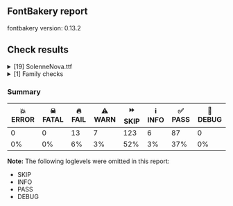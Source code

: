 ## FontBakery report

fontbakery version: 0.13.2







## Check results



<details><summary>[19] SolenneNova.ttf</summary>
<div>
<details>
    <summary>🔥 <b>FAIL</b> Checking OS/2 usWinAscent & usWinDescent. <a href="https://fontbakery.readthedocs.io/en/stable/fontbakery/checks/universal.html#family-win-ascent-and-descent">family/win_ascent_and_descent</a></summary>
    <div>







* 🔥 **FAIL** <p>OS/2.usWinDescent value should be equal or greater than 816, but got 811 instead</p>
 [code: descent]



</div>
</details>

<details>
    <summary>🔥 <b>FAIL</b> Checking Vertical Metric Linegaps. <a href="https://fontbakery.readthedocs.io/en/stable/fontbakery/checks/universal.html#linegaps">linegaps</a></summary>
    <div>







* 🔥 **FAIL** <p>hhea lineGap is not equal to 0.</p>
<p><em>Overridden</em>: This check was originally a WARN but was
overridden by the universal profile:
For Google Fonts, all messages from this check are considered FAILs.</p>
 [code: hhea]



</div>
</details>

<details>
    <summary>🔥 <b>FAIL</b> Checking OS/2 Metrics match hhea Metrics. <a href="https://fontbakery.readthedocs.io/en/stable/fontbakery/checks/universal.html#os2-metrics-match-hhea">os2_metrics_match_hhea</a></summary>
    <div>







* 🔥 **FAIL** <p>OS/2 sTypoAscender (1638) and hhea ascent (2097) must be equal.</p>
 [code: ascender]



</div>
</details>

<details>
    <summary>🔥 <b>FAIL</b> Font contains glyphs for whitespace characters? <a href="https://fontbakery.readthedocs.io/en/stable/fontbakery/checks/universal.html#whitespace-glyphs">whitespace_glyphs</a></summary>
    <div>







* 🔥 **FAIL** <p>Whitespace glyph missing for codepoint 0x00A0.</p>
 [code: missing-whitespace-glyph-0x00A0]



</div>
</details>

<details>
    <summary>🔥 <b>FAIL</b> Check family name for GF Guide compliance. <a href="https://fontbakery.readthedocs.io/en/stable/fontbakery/checks/googlefonts.html#googlefonts-family-name-compliance">googlefonts/family_name_compliance</a></summary>
    <div>







* 🔥 **FAIL** <p>&quot;SolenneNova&quot; is a CamelCased name. To solve this, simply use spaces instead in the font name.</p>
 [code: camelcase]



</div>
</details>

<details>
    <summary>🔥 <b>FAIL</b> Copyright notices match canonical pattern in fonts <a href="https://fontbakery.readthedocs.io/en/stable/fontbakery/checks/googlefonts.html#googlefonts-font-copyright">googlefonts/font_copyright</a></summary>
    <div>







* 🔥 **FAIL** <p>Name Table entry: Copyright notices should match a pattern similar to:</p>
<p>&quot;Copyright 2020 The Familyname Project Authors (git url)&quot;</p>
<p>But instead we have got:</p>
<p>&quot;Web Designer (c) 2025, All rights reserved&quot;</p>
 [code: bad-notice-format]



</div>
</details>

<details>
    <summary>🔥 <b>FAIL</b> Check license file has good copyright string. <a href="https://fontbakery.readthedocs.io/en/stable/fontbakery/checks/googlefonts.html#googlefonts-license-OFL-copyright">googlefonts/license/OFL_copyright</a></summary>
    <div>







* 🔥 **FAIL** <p>First line in license file is:</p>
<p>&quot;copyright 20** the my font project authors (<a href="https://github.com/googlefonts/googlefonts-project-template">https://github.com/googlefonts/googlefonts-project-template</a>)&quot;</p>
<p>which does not match the expected format, similar to:</p>
<p>&quot;Copyright 2022 The Familyname Project Authors (git url)&quot;</p>
 [code: bad-format]



</div>
</details>

<details>
    <summary>🔥 <b>FAIL</b> Check copyright namerecords match license file. <a href="https://fontbakery.readthedocs.io/en/stable/fontbakery/checks/googlefonts.html#googlefonts-name-license">googlefonts/name/license</a></summary>
    <div>







* 🔥 **FAIL** <p>Font lacks NameID 13 (LICENSE DESCRIPTION). A proper licensing entry must be set.</p>
 [code: missing]



</div>
</details>

<details>
    <summary>🔥 <b>FAIL</b> Checking file is named canonically. <a href="https://fontbakery.readthedocs.io/en/stable/fontbakery/checks/googlefonts.html#googlefonts-canonical-filename">googlefonts/canonical_filename</a></summary>
    <div>







* 🔥 **FAIL** <p>Expected &quot;SolenneNova-Book.ttf. Got SolenneNova.ttf.</p>
 [code: bad-filename]



</div>
</details>

<details>
    <summary>🔥 <b>FAIL</b> Check font names are correct <a href="https://fontbakery.readthedocs.io/en/stable/fontbakery/checks/googlefonts.html#googlefonts-font-names">googlefonts/font_names</a></summary>
    <div>







* 🔥 **FAIL** <p>Font names are incorrect:</p>
<table>
<thead>
<tr>
<th align="left">nameID</th>
<th align="left">current</th>
<th align="left">expected</th>
</tr>
</thead>
<tbody>
<tr>
<td align="left">Family Name</td>
<td align="left"><strong>SolenneNova</strong></td>
<td align="left"><strong>SolenneNova Book</strong></td>
</tr>
<tr>
<td align="left">Subfamily Name</td>
<td align="left">Regular</td>
<td align="left">Regular</td>
</tr>
<tr>
<td align="left">Full Name</td>
<td align="left"><strong>SolenneNova Book</strong></td>
<td align="left"><strong>SolenneNova Book Regular</strong></td>
</tr>
<tr>
<td align="left">Postscript Name</td>
<td align="left"><strong>SolenneNova</strong></td>
<td align="left"><strong>SolenneNovaBook-Regular</strong></td>
</tr>
<tr>
<td align="left">Typographic Family Name</td>
<td align="left"><strong>SolenneNova</strong></td>
<td align="left"><strong>N/A</strong></td>
</tr>
<tr>
<td align="left">Typographic Subfamily Name</td>
<td align="left"><strong>Book</strong></td>
<td align="left"><strong>N/A</strong></td>
</tr>
</tbody>
</table>
 [code: bad-names]



* ⚠️ **WARN** <p>Regular missing from full name</p>
 [code: lacks-regular]



</div>
</details>

<details>
    <summary>🔥 <b>FAIL</b> Check Google Fonts glyph coverage. <a href="https://fontbakery.readthedocs.io/en/stable/fontbakery/checks/googlefonts.html#googlefonts-glyph-coverage">googlefonts/glyph_coverage</a></summary>
    <div>







* 🔥 **FAIL** <p>Missing required codepoints:</p>
<pre><code>- 0x00A0 (NO-BREAK SPACE)


- 0x00A1 (INVERTED EXCLAMATION MARK)


- 0x00A2 (CENT SIGN)


- 0x00A5 (YEN SIGN)


- 0x00A7 (SECTION SIGN)


- 0x00A8 (DIAERESIS)


- 0x00A9 (COPYRIGHT SIGN)


- 0x00AA (FEMININE ORDINAL INDICATOR)


- 0x00AB (LEFT-POINTING DOUBLE ANGLE QUOTATION MARK)


- 0x00AE (REGISTERED SIGN)


- 0x00AF (MACRON)


- 0x00B0 (DEGREE SIGN)


- 0x00B4 (ACUTE ACCENT)


- 0x00B6 (PILCROW SIGN)


- 0x00B7 (MIDDLE DOT)


- 0x00B8 (CEDILLA)


- 0x00BA (MASCULINE ORDINAL INDICATOR)


- 0x00BB (RIGHT-POINTING DOUBLE ANGLE QUOTATION MARK)


- 0x00BF (INVERTED QUESTION MARK)


- 0x00C0 (LATIN CAPITAL LETTER A WITH GRAVE)


- 0x00C1 (LATIN CAPITAL LETTER A WITH ACUTE)


- 0x00C2 (LATIN CAPITAL LETTER A WITH CIRCUMFLEX)


- 0x00C3 (LATIN CAPITAL LETTER A WITH TILDE)


- 0x00C4 (LATIN CAPITAL LETTER A WITH DIAERESIS)


- 0x00C5 (LATIN CAPITAL LETTER A WITH RING ABOVE)


- 0x00C6 (LATIN CAPITAL LETTER AE)


- 0x00C7 (LATIN CAPITAL LETTER C WITH CEDILLA)


- 0x00C8 (LATIN CAPITAL LETTER E WITH GRAVE)


- 0x00C9 (LATIN CAPITAL LETTER E WITH ACUTE)


- 0x00CA (LATIN CAPITAL LETTER E WITH CIRCUMFLEX)


- 0x00CB (LATIN CAPITAL LETTER E WITH DIAERESIS)


- 0x00CC (LATIN CAPITAL LETTER I WITH GRAVE)


- 0x00CD (LATIN CAPITAL LETTER I WITH ACUTE)


- 0x00CE (LATIN CAPITAL LETTER I WITH CIRCUMFLEX)


- 0x00CF (LATIN CAPITAL LETTER I WITH DIAERESIS)


- 0x00D0 (LATIN CAPITAL LETTER ETH)


- 0x00D1 (LATIN CAPITAL LETTER N WITH TILDE)


- 0x00D2 (LATIN CAPITAL LETTER O WITH GRAVE)


- 0x00D3 (LATIN CAPITAL LETTER O WITH ACUTE)


- 0x00D4 (LATIN CAPITAL LETTER O WITH CIRCUMFLEX)


- 0x00D5 (LATIN CAPITAL LETTER O WITH TILDE)


- 0x00D6 (LATIN CAPITAL LETTER O WITH DIAERESIS)


- 0x00D7 (MULTIPLICATION SIGN)


- 0x00D8 (LATIN CAPITAL LETTER O WITH STROKE)


- 0x00D9 (LATIN CAPITAL LETTER U WITH GRAVE)


- 0x00DA (LATIN CAPITAL LETTER U WITH ACUTE)


- 0x00DB (LATIN CAPITAL LETTER U WITH CIRCUMFLEX)


- 0x00DC (LATIN CAPITAL LETTER U WITH DIAERESIS)


- 0x00DD (LATIN CAPITAL LETTER Y WITH ACUTE)


- 0x00DE (LATIN CAPITAL LETTER THORN)


- 0x00DF (LATIN SMALL LETTER SHARP S)


- 0x00E0 (LATIN SMALL LETTER A WITH GRAVE)


- 0x00E1 (LATIN SMALL LETTER A WITH ACUTE)


- 0x00E2 (LATIN SMALL LETTER A WITH CIRCUMFLEX)


- 0x00E3 (LATIN SMALL LETTER A WITH TILDE)


- 0x00E4 (LATIN SMALL LETTER A WITH DIAERESIS)


- 0x00E5 (LATIN SMALL LETTER A WITH RING ABOVE)


- 0x00E6 (LATIN SMALL LETTER AE)


- 0x00E7 (LATIN SMALL LETTER C WITH CEDILLA)


- 0x00E8 (LATIN SMALL LETTER E WITH GRAVE)


- 0x00E9 (LATIN SMALL LETTER E WITH ACUTE)


- 0x00EA (LATIN SMALL LETTER E WITH CIRCUMFLEX)


- 0x00EB (LATIN SMALL LETTER E WITH DIAERESIS)


- 0x00EC (LATIN SMALL LETTER I WITH GRAVE)


- 0x00ED (LATIN SMALL LETTER I WITH ACUTE)


- 0x00EE (LATIN SMALL LETTER I WITH CIRCUMFLEX)


- 0x00EF (LATIN SMALL LETTER I WITH DIAERESIS)


- 0x00F0 (LATIN SMALL LETTER ETH)


- 0x00F1 (LATIN SMALL LETTER N WITH TILDE)


- 0x00F2 (LATIN SMALL LETTER O WITH GRAVE)


- 0x00F3 (LATIN SMALL LETTER O WITH ACUTE)


- 0x00F4 (LATIN SMALL LETTER O WITH CIRCUMFLEX)


- 0x00F5 (LATIN SMALL LETTER O WITH TILDE)


- 0x00F6 (LATIN SMALL LETTER O WITH DIAERESIS)


- 0x00F7 (DIVISION SIGN)


- 0x00F8 (LATIN SMALL LETTER O WITH STROKE)


- 0x00F9 (LATIN SMALL LETTER U WITH GRAVE)


- 0x00FA (LATIN SMALL LETTER U WITH ACUTE)


- 0x00FB (LATIN SMALL LETTER U WITH CIRCUMFLEX)


- 0x00FC (LATIN SMALL LETTER U WITH DIAERESIS)


- 0x00FD (LATIN SMALL LETTER Y WITH ACUTE)


- 0x00FE (LATIN SMALL LETTER THORN)


- 0x00FF (LATIN SMALL LETTER Y WITH DIAERESIS)


- 0x0100 (LATIN CAPITAL LETTER A WITH MACRON)


- 0x0101 (LATIN SMALL LETTER A WITH MACRON)


- 0x0102 (LATIN CAPITAL LETTER A WITH BREVE)


- 0x0103 (LATIN SMALL LETTER A WITH BREVE)


- 0x0104 (LATIN CAPITAL LETTER A WITH OGONEK)


- 0x0105 (LATIN SMALL LETTER A WITH OGONEK)


- 0x0106 (LATIN CAPITAL LETTER C WITH ACUTE)


- 0x0107 (LATIN SMALL LETTER C WITH ACUTE)


- 0x010A (LATIN CAPITAL LETTER C WITH DOT ABOVE)


- 0x010B (LATIN SMALL LETTER C WITH DOT ABOVE)


- 0x010C (LATIN CAPITAL LETTER C WITH CARON)


- 0x010D (LATIN SMALL LETTER C WITH CARON)


- 0x010E (LATIN CAPITAL LETTER D WITH CARON)


- 0x010F (LATIN SMALL LETTER D WITH CARON)


- 0x0110 (LATIN CAPITAL LETTER D WITH STROKE)


- 0x0111 (LATIN SMALL LETTER D WITH STROKE)


- 0x0112 (LATIN CAPITAL LETTER E WITH MACRON)


- 0x0113 (LATIN SMALL LETTER E WITH MACRON)


- 0x0116 (LATIN CAPITAL LETTER E WITH DOT ABOVE)


- 0x0117 (LATIN SMALL LETTER E WITH DOT ABOVE)


- 0x0118 (LATIN CAPITAL LETTER E WITH OGONEK)


- 0x0119 (LATIN SMALL LETTER E WITH OGONEK)


- 0x011A (LATIN CAPITAL LETTER E WITH CARON)


- 0x011B (LATIN SMALL LETTER E WITH CARON)


- 0x011E (LATIN CAPITAL LETTER G WITH BREVE)


- 0x011F (LATIN SMALL LETTER G WITH BREVE)


- 0x0120 (LATIN CAPITAL LETTER G WITH DOT ABOVE)


- 0x0121 (LATIN SMALL LETTER G WITH DOT ABOVE)


- 0x0122 (LATIN CAPITAL LETTER G WITH CEDILLA)


- 0x0123 (LATIN SMALL LETTER G WITH CEDILLA)


- 0x0126 (LATIN CAPITAL LETTER H WITH STROKE)


- 0x0127 (LATIN SMALL LETTER H WITH STROKE)


- 0x012A (LATIN CAPITAL LETTER I WITH MACRON)


- 0x012B (LATIN SMALL LETTER I WITH MACRON)


- 0x012E (LATIN CAPITAL LETTER I WITH OGONEK)


- 0x012F (LATIN SMALL LETTER I WITH OGONEK)


- 0x0130 (LATIN CAPITAL LETTER I WITH DOT ABOVE)


- 0x0131 (LATIN SMALL LETTER DOTLESS I)


- 0x0136 (LATIN CAPITAL LETTER K WITH CEDILLA)


- 0x0137 (LATIN SMALL LETTER K WITH CEDILLA)


- 0x0139 (LATIN CAPITAL LETTER L WITH ACUTE)


- 0x013A (LATIN SMALL LETTER L WITH ACUTE)


- 0x013B (LATIN CAPITAL LETTER L WITH CEDILLA)


- 0x013C (LATIN SMALL LETTER L WITH CEDILLA)


- 0x013D (LATIN CAPITAL LETTER L WITH CARON)


- 0x013E (LATIN SMALL LETTER L WITH CARON)


- 0x0141 (LATIN CAPITAL LETTER L WITH STROKE)


- 0x0142 (LATIN SMALL LETTER L WITH STROKE)


- 0x0143 (LATIN CAPITAL LETTER N WITH ACUTE)


- 0x0144 (LATIN SMALL LETTER N WITH ACUTE)


- 0x0145 (LATIN CAPITAL LETTER N WITH CEDILLA)


- 0x0146 (LATIN SMALL LETTER N WITH CEDILLA)


- 0x0147 (LATIN CAPITAL LETTER N WITH CARON)


- 0x0148 (LATIN SMALL LETTER N WITH CARON)


- 0x0150 (LATIN CAPITAL LETTER O WITH DOUBLE ACUTE)


- 0x0151 (LATIN SMALL LETTER O WITH DOUBLE ACUTE)


- 0x0152 (LATIN CAPITAL LIGATURE OE)


- 0x0153 (LATIN SMALL LIGATURE OE)


- 0x0154 (LATIN CAPITAL LETTER R WITH ACUTE)


- 0x0155 (LATIN SMALL LETTER R WITH ACUTE)


- 0x0158 (LATIN CAPITAL LETTER R WITH CARON)


- 0x0159 (LATIN SMALL LETTER R WITH CARON)


- 0x015A (LATIN CAPITAL LETTER S WITH ACUTE)


- 0x015B (LATIN SMALL LETTER S WITH ACUTE)


- 0x015E (LATIN CAPITAL LETTER S WITH CEDILLA)


- 0x015F (LATIN SMALL LETTER S WITH CEDILLA)


- 0x0160 (LATIN CAPITAL LETTER S WITH CARON)


- 0x0161 (LATIN SMALL LETTER S WITH CARON)


- 0x0164 (LATIN CAPITAL LETTER T WITH CARON)


- 0x0165 (LATIN SMALL LETTER T WITH CARON)


- 0x016A (LATIN CAPITAL LETTER U WITH MACRON)


- 0x016B (LATIN SMALL LETTER U WITH MACRON)


- 0x016E (LATIN CAPITAL LETTER U WITH RING ABOVE)


- 0x016F (LATIN SMALL LETTER U WITH RING ABOVE)


- 0x0170 (LATIN CAPITAL LETTER U WITH DOUBLE ACUTE)


- 0x0171 (LATIN SMALL LETTER U WITH DOUBLE ACUTE)


- 0x0172 (LATIN CAPITAL LETTER U WITH OGONEK)


- 0x0173 (LATIN SMALL LETTER U WITH OGONEK)


- 0x0174 (LATIN CAPITAL LETTER W WITH CIRCUMFLEX)


- 0x0175 (LATIN SMALL LETTER W WITH CIRCUMFLEX)


- 0x0176 (LATIN CAPITAL LETTER Y WITH CIRCUMFLEX)


- 0x0177 (LATIN SMALL LETTER Y WITH CIRCUMFLEX)


- 0x0178 (LATIN CAPITAL LETTER Y WITH DIAERESIS)


- 0x0179 (LATIN CAPITAL LETTER Z WITH ACUTE)


- 0x017A (LATIN SMALL LETTER Z WITH ACUTE)


- 0x017B (LATIN CAPITAL LETTER Z WITH DOT ABOVE)


- 0x017C (LATIN SMALL LETTER Z WITH DOT ABOVE)


- 0x017D (LATIN CAPITAL LETTER Z WITH CARON)


- 0x017E (LATIN SMALL LETTER Z WITH CARON)


- 0x0218 (LATIN CAPITAL LETTER S WITH COMMA BELOW)


- 0x0219 (LATIN SMALL LETTER S WITH COMMA BELOW)


- 0x021A (LATIN CAPITAL LETTER T WITH COMMA BELOW)


- 0x021B (LATIN SMALL LETTER T WITH COMMA BELOW)


- 0x0237 (LATIN SMALL LETTER DOTLESS J)


- 0x02C6 (MODIFIER LETTER CIRCUMFLEX ACCENT)


- 0x02C7 (CARON)


- 0x02D8 (BREVE)


- 0x02D9 (DOT ABOVE)


- 0x02DA (RING ABOVE)


- 0x02DB (OGONEK)


- 0x02DC (SMALL TILDE)


- 0x02DD (DOUBLE ACUTE ACCENT)


- 0x0300 (COMBINING GRAVE ACCENT)


- 0x0301 (COMBINING ACUTE ACCENT)


- 0x0302 (COMBINING CIRCUMFLEX ACCENT)


- 0x0303 (COMBINING TILDE)


- 0x0304 (COMBINING MACRON)


- 0x0306 (COMBINING BREVE)


- 0x0307 (COMBINING DOT ABOVE)


- 0x0308 (COMBINING DIAERESIS)


- 0x030A (COMBINING RING ABOVE)


- 0x030B (COMBINING DOUBLE ACUTE ACCENT)


- 0x030C (COMBINING CARON)


- 0x0326 (COMBINING COMMA BELOW)


- 0x0327 (COMBINING CEDILLA)


- 0x0328 (COMBINING OGONEK)


- 0x1E80 (LATIN CAPITAL LETTER W WITH GRAVE)


- 0x1E81 (LATIN SMALL LETTER W WITH GRAVE)


- 0x1E82 (LATIN CAPITAL LETTER W WITH ACUTE)


- 0x1E83 (LATIN SMALL LETTER W WITH ACUTE)


- 0x1E84 (LATIN CAPITAL LETTER W WITH DIAERESIS)


- 0x1E85 (LATIN SMALL LETTER W WITH DIAERESIS)


- 0x1E9E (LATIN CAPITAL LETTER SHARP S)


- 0x1EF2 (LATIN CAPITAL LETTER Y WITH GRAVE)


- 0x1EF3 (LATIN SMALL LETTER Y WITH GRAVE)


- 0x2013 (EN DASH)


- 0x2014 (EM DASH)


- 0x2018 (LEFT SINGLE QUOTATION MARK)


- 0x2019 (RIGHT SINGLE QUOTATION MARK)


- 0x201A (SINGLE LOW-9 QUOTATION MARK)


- 0x201C (LEFT DOUBLE QUOTATION MARK)


- 0x201D (RIGHT DOUBLE QUOTATION MARK)


- 0x201E (DOUBLE LOW-9 QUOTATION MARK)


- 0x2022 (BULLET)


- 0x2026 (HORIZONTAL ELLIPSIS)


- 0x2039 (SINGLE LEFT-POINTING ANGLE QUOTATION MARK)


- 0x203A (SINGLE RIGHT-POINTING ANGLE QUOTATION MARK)


- 0x2122 (TRADE MARK SIGN)


- 0x2212 (MINUS SIGN)
</code></pre>
 [code: missing-codepoints]



</div>
</details>

<details>
    <summary>🔥 <b>FAIL</b> Check font follows the Google Fonts vertical metric schema <a href="https://fontbakery.readthedocs.io/en/stable/fontbakery/checks/googlefonts.html#googlefonts-vertical-metrics">googlefonts/vertical_metrics</a></summary>
    <div>







* 🔥 **FAIL** <p>OS/2.sTypoLineGap is &quot;184&quot; it should be 0</p>
 [code: bad-OS/2.sTypoLineGap]



* 🔥 **FAIL** <p>hhea.lineGap is &quot;184&quot; it should be 0</p>
 [code: bad-hhea.lineGap]



* ⚠️ **WARN** <p>We recommend the absolute sum of the hhea metrics should be between 1.2-1.5x of the font's upm. This font has 1.509765625x (3092)</p>
 [code: bad-hhea-range]



</div>
</details>

<details>
    <summary>⚠️ <b>WARN</b> Check if each glyph has the recommended amount of contours. <a href="https://fontbakery.readthedocs.io/en/stable/fontbakery/checks/universal.html#contour-count">contour_count</a></summary>
    <div>







* ⚠️ **WARN** <p>This check inspects the glyph outlines and detects the total number of contours in each of them. The expected values are infered from the typical ammounts of contours observed in a large collection of reference font families. The divergences listed below may simply indicate a significantly different design on some of your glyphs. On the other hand, some of these may flag actual bugs in the font such as glyphs mapped to an incorrect codepoint. Please consider reviewing the design and codepoint assignment of these to make sure they are correct.</p>
<p>The following glyphs do not have the recommended number of contours:</p>
<pre><code>- Glyph name: A	Contours detected: 3	Expected: 2

- Glyph name: G	Contours detected: 2	Expected: 1

- Glyph name: H	Contours detected: 3	Expected: 1

- Glyph name: L	Contours detected: 3	Expected: 1

- Glyph name: N	Contours detected: 2	Expected: 1

- Glyph name: Q	Contours detected: 1	Expected: 2

- Glyph name: R	Contours detected: 3	Expected: 1 or 2

- Glyph name: S	Contours detected: 2	Expected: 1

- Glyph name: Z	Contours detected: 3	Expected: 1

- Glyph name: d	Contours detected: 3	Expected: 2

- Glyph name: f	Contours detected: 3	Expected: 1

- Glyph name: h	Contours detected: 2	Expected: 1

- Glyph name: j	Contours detected: 3	Expected: 2

- Glyph name: k	Contours detected: 3	Expected: 1 or 2

- Glyph name: l	Contours detected: 2	Expected: 1

- Glyph name: q	Contours detected: 3	Expected: 2

- Glyph name: v	Contours detected: 2	Expected: 1

- Glyph name: w	Contours detected: 2	Expected: 1

- Glyph name: y	Contours detected: 2	Expected: 1

- Glyph name: z	Contours detected: 2	Expected: 1

- Glyph name: A	Contours detected: 3	Expected: 2

- Glyph name: G	Contours detected: 2	Expected: 1

- Glyph name: H	Contours detected: 3	Expected: 1

- Glyph name: L	Contours detected: 3	Expected: 1

- Glyph name: N	Contours detected: 2	Expected: 1

- Glyph name: Q	Contours detected: 1	Expected: 2

- Glyph name: R	Contours detected: 3	Expected: 1 or 2

- Glyph name: S	Contours detected: 2	Expected: 1

- Glyph name: Z	Contours detected: 3	Expected: 1

- Glyph name: d	Contours detected: 3	Expected: 2

- Glyph name: f	Contours detected: 3	Expected: 1

- Glyph name: h	Contours detected: 2	Expected: 1

- Glyph name: j	Contours detected: 3	Expected: 2

- Glyph name: k	Contours detected: 3	Expected: 1 or 2

- Glyph name: l	Contours detected: 2	Expected: 1

- Glyph name: q	Contours detected: 3	Expected: 2

- Glyph name: v	Contours detected: 2	Expected: 1

- Glyph name: w	Contours detected: 2	Expected: 1

- Glyph name: y	Contours detected: 2	Expected: 1

- Glyph name: z	Contours detected: 2	Expected: 1
</code></pre>
 [code: contour-count]



</div>
</details>

<details>
    <summary>⚠️ <b>WARN</b> Check math signs have the same width. <a href="https://fontbakery.readthedocs.io/en/stable/fontbakery/checks/universal.html#math-signs-width">math_signs_width</a></summary>
    <div>







* ⚠️ **WARN** <p>The most common width is 767 among a set of 1 math glyphs.
The following math glyphs have a different width, though:</p>
<p>Width = 619:
less</p>
<p>Width = 828:
equal</p>
<p>Width = 697:
greater</p>
 [code: width-outliers]



</div>
</details>

<details>
    <summary>⚠️ <b>WARN</b> Validate size, and resolution of article images, and ensure article page has minimum length and includes visual assets. <a href="https://fontbakery.readthedocs.io/en/stable/fontbakery/checks/googlefonts.html#googlefonts-article-images">googlefonts/article/images</a></summary>
    <div>







* ⚠️ **WARN** <p>Family metadata at fonts/ttf does not have an article.</p>
 [code: lacks-article]



</div>
</details>

<details>
    <summary>⚠️ <b>WARN</b> Check for codepoints not covered by METADATA subsets. <a href="https://fontbakery.readthedocs.io/en/stable/fontbakery/checks/googlefonts.html#googlefonts-metadata-unreachable-subsetting">googlefonts/metadata/unreachable_subsetting</a></summary>
    <div>







* ⚠️ **WARN** <p>The following codepoints supported by the font are not covered by
any subsets defined in the font's metadata file, and will never
be served. You can solve this by either manually adding additional
subset declarations to METADATA.pb, or by editing the glyphset
definitions.</p>
<ul>
<li>U+0000 : try adding one of: myanmar, tifinagh, palmyrene, old-uyghur, signwriting, tamil-supplement, sundanese, meroitic-cursive, ogham, hanifi-rohingya, cypriot, psalter-pahlavi, telugu, brahmi, canadian-aboriginal, gujarati, nandinagari, tibetan, sharada, georgian, linear-b, tulu-tigalari, music, soyombo, buhid, tangut, sinhala, tai-tham, tai-viet, dogra, saurashtra, meetei-mayek, shavian, ol-onal, masaram-gondi, coptic, chinese-hongkong, ahom, mandaic, cyrillic-ext, vietnamese, medefaidrin, bhaiksuki, symbols2, makasar, chinese-simplified, lao, multani, old-south-arabian, bassa-vah, phags-pa, latin, imperial-aramaic, math, nko, lisu, cham, syriac, meroitic, javanese, yezidi, symbols, hatran, kharoshthi, mro, khudawadi, braille, tagalog, ol-chiki, elymaic, tangsa, tirhuta, wancho, caucasian-albanian, balinese, grantha, nyiakeng-puachue-hmong, old-hungarian, gurung-khema, old-italic, cyrillic, hanunoo, zanabazar-square, ugaritic, greek, sora-sompeng, ethiopic, old-permic, avestan, mayan-numerals, newa, mongolian, devanagari, sunuwar, hebrew, garay, tai-le, cherokee, syloti-nagri, znamenny, marchen, phoenician, armenian, todhri, bamum, oriya, osage, dives-akuru, pahawh-hmong, nabataean, kana-extended, kawi, meroitic-hieroglyphs, toto, miao, anatolian-hieroglyphs, tagbanwa, ottoman-siyaq-numbers, thai, osmanya, old-persian, cypro-minoan, buginese, arabic, adlam, glagolitic, kannada, indic-siyaq-numbers, old-sogdian, japanese, runic, nag-mundari, samaritan, lydian, sogdian, bengali, chakma, duployan, gunjala-gondi, vithkuqi, lycian, egyptian-hieroglyphs, takri, khojki, khitan-small-script, deseret, rejang, limbu, pau-cin-hau, kaithi, carian, cuneiform, greek-ext, inscriptional-parthian, nushu, siddham, linear-a, kayah-li, lepcha, modi, inscriptional-pahlavi, kirat-rai, old-turkic, chinese-traditional, gothic, malayalam, korean, warang-citi, gurmukhi, mende-kikakui, thaana, vai, batak, tamil, yi, manichaean, chorasmian, new-tai-lue, mahajani, old-north-arabian, elbasan, latin-ext</li>
<li>U+000D : try adding one of: myanmar, tifinagh, palmyrene, old-uyghur, signwriting, tamil-supplement, sundanese, meroitic-cursive, ogham, hanifi-rohingya, cypriot, psalter-pahlavi, telugu, brahmi, canadian-aboriginal, gujarati, nandinagari, tibetan, sharada, georgian, linear-b, tulu-tigalari, music, soyombo, buhid, tangut, sinhala, tai-tham, tai-viet, dogra, saurashtra, meetei-mayek, shavian, ol-onal, masaram-gondi, coptic, chinese-hongkong, ahom, mandaic, cyrillic-ext, vietnamese, medefaidrin, bhaiksuki, symbols2, makasar, chinese-simplified, lao, multani, old-south-arabian, bassa-vah, phags-pa, latin, imperial-aramaic, math, nko, lisu, cham, syriac, meroitic, javanese, yezidi, symbols, hatran, kharoshthi, mro, khudawadi, braille, tagalog, ol-chiki, elymaic, tangsa, tirhuta, wancho, caucasian-albanian, balinese, grantha, nyiakeng-puachue-hmong, old-hungarian, gurung-khema, old-italic, cyrillic, hanunoo, zanabazar-square, ugaritic, greek, sora-sompeng, ethiopic, old-permic, avestan, mayan-numerals, newa, mongolian, devanagari, sunuwar, hebrew, garay, tai-le, cherokee, syloti-nagri, znamenny, marchen, phoenician, armenian, todhri, bamum, oriya, osage, dives-akuru, pahawh-hmong, nabataean, kana-extended, kawi, meroitic-hieroglyphs, toto, miao, anatolian-hieroglyphs, tagbanwa, ottoman-siyaq-numbers, thai, osmanya, old-persian, cypro-minoan, buginese, arabic, adlam, glagolitic, kannada, indic-siyaq-numbers, old-sogdian, japanese, runic, nag-mundari, samaritan, lydian, sogdian, bengali, chakma, duployan, gunjala-gondi, vithkuqi, lycian, egyptian-hieroglyphs, takri, khojki, khitan-small-script, deseret, rejang, limbu, pau-cin-hau, kaithi, carian, cuneiform, greek-ext, inscriptional-parthian, nushu, siddham, linear-a, kayah-li, lepcha, modi, inscriptional-pahlavi, kirat-rai, old-turkic, chinese-traditional, gothic, malayalam, korean, warang-citi, gurmukhi, mende-kikakui, thaana, vai, batak, tamil, yi, manichaean, chorasmian, new-tai-lue, mahajani, old-north-arabian, elbasan, latin-ext</li>
<li>U+0020 SPACE: try adding one of: myanmar, tifinagh, palmyrene, old-uyghur, signwriting, tamil-supplement, sundanese, meroitic-cursive, ogham, hanifi-rohingya, cypriot, psalter-pahlavi, telugu, brahmi, canadian-aboriginal, gujarati, nandinagari, tibetan, sharada, georgian, linear-b, tulu-tigalari, music, soyombo, buhid, tangut, sinhala, tai-tham, tai-viet, dogra, saurashtra, meetei-mayek, shavian, ol-onal, masaram-gondi, coptic, chinese-hongkong, ahom, mandaic, cyrillic-ext, vietnamese, medefaidrin, bhaiksuki, symbols2, makasar, chinese-simplified, lao, multani, old-south-arabian, bassa-vah, phags-pa, latin, imperial-aramaic, math, nko, lisu, cham, syriac, meroitic, javanese, yezidi, symbols, hatran, kharoshthi, mro, khudawadi, braille, tagalog, ol-chiki, elymaic, tangsa, tirhuta, wancho, caucasian-albanian, balinese, grantha, nyiakeng-puachue-hmong, old-hungarian, gurung-khema, old-italic, cyrillic, hanunoo, zanabazar-square, ugaritic, greek, sora-sompeng, ethiopic, old-permic, avestan, mayan-numerals, newa, mongolian, devanagari, sunuwar, hebrew, garay, tai-le, cherokee, syloti-nagri, znamenny, marchen, phoenician, armenian, todhri, bamum, oriya, osage, dives-akuru, pahawh-hmong, nabataean, kana-extended, kawi, meroitic-hieroglyphs, toto, miao, anatolian-hieroglyphs, tagbanwa, ottoman-siyaq-numbers, thai, osmanya, old-persian, cypro-minoan, buginese, arabic, adlam, glagolitic, kannada, indic-siyaq-numbers, old-sogdian, japanese, runic, nag-mundari, samaritan, lydian, sogdian, bengali, chakma, duployan, gunjala-gondi, vithkuqi, lycian, egyptian-hieroglyphs, takri, khojki, khitan-small-script, deseret, rejang, limbu, pau-cin-hau, kaithi, carian, cuneiform, greek-ext, inscriptional-parthian, nushu, siddham, linear-a, kayah-li, lepcha, modi, inscriptional-pahlavi, kirat-rai, old-turkic, chinese-traditional, gothic, malayalam, korean, warang-citi, gurmukhi, mende-kikakui, thaana, vai, batak, tamil, yi, manichaean, chorasmian, new-tai-lue, mahajani, old-north-arabian, elbasan, latin-ext</li>
<li>U+0021 EXCLAMATION MARK: try adding one of: thaana, cham, syriac, latin, math, adlam, mongolian, gunjala-gondi, masaram-gondi</li>
<li>U+0022 QUOTATION MARK: try adding one of: cham, wancho, latin, math, adlam, mongolian, masaram-gondi</li>
<li>U+0023 NUMBER SIGN: try adding one of: latin, math, adlam, symbols</li>
<li>U+0024 DOLLAR SIGN: try adding one of: latin, math, adlam</li>
<li>U+0025 PERCENT SIGN: try adding one of: latin, math, adlam, gunjala-gondi, masaram-gondi</li>
<li>U+0026 AMPERSAND: try adding one of: latin, math, adlam</li>
<li>U+0027 APOSTROPHE: try adding one of: cham, wancho, latin, math, adlam, gunjala-gondi, masaram-gondi, warang-citi</li>
<li>U+0028 LEFT PARENTHESIS: try adding one of: thaana, cham, syriac, wancho, latin, math, adlam, mongolian, gunjala-gondi, masaram-gondi</li>
<li>U+0029 RIGHT PARENTHESIS: try adding one of: thaana, cham, syriac, wancho, latin, math, adlam, mongolian, gunjala-gondi, masaram-gondi</li>
<li>U+002A ASTERISK: try adding one of: syriac, latin, math, adlam, gunjala-gondi, symbols, masaram-gondi</li>
<li>U+002B PLUS SIGN: try adding one of: syriac, latin, math, adlam, gunjala-gondi, masaram-gondi</li>
<li>U+002C COMMA: try adding one of: nushu, thaana, cham, wancho, latin, math, adlam, gunjala-gondi, masaram-gondi, coptic</li>
<li>U+002D HYPHEN-MINUS: try adding one of: sora-sompeng, sundanese, latin, math, mongolian, gunjala-gondi, lisu, hebrew, cham, syriac, kaithi, armenian, kharoshthi, nushu, kayah-li, wancho, masaram-gondi, coptic, adlam</li>
<li>U+002E FULL STOP: try adding one of: nushu, thaana, cham, syriac, wancho, avestan, latin, math, adlam, gunjala-gondi, masaram-gondi, coptic</li>
<li>U+002F SOLIDUS: try adding one of: cham, syriac, wancho, latin, math, adlam, gunjala-gondi, masaram-gondi</li>
<li>U+0030 DIGIT ZERO: try adding one of: nushu, latin, math, symbols</li>
<li>U+0031 DIGIT ONE: try adding one of: nushu, latin, math, symbols</li>
<li>U+0032 DIGIT TWO: try adding one of: nushu, latin, math, symbols</li>
<li>U+0033 DIGIT THREE: try adding one of: nushu, latin, math, symbols</li>
<li>U+0034 DIGIT FOUR: try adding one of: nushu, latin, math, symbols</li>
<li>U+0035 DIGIT FIVE: try adding one of: nushu, latin, math, symbols</li>
<li>U+0036 DIGIT SIX: try adding one of: nushu, latin, math, symbols</li>
<li>U+0037 DIGIT SEVEN: try adding one of: nushu, latin, math, symbols</li>
<li>U+0038 DIGIT EIGHT: try adding one of: nushu, latin, math, symbols</li>
<li>U+0039 DIGIT NINE: try adding one of: nushu, latin, math, symbols</li>
<li>U+003A COLON: try adding one of: thaana, cham, syriac, latin, math, meroitic, adlam, gunjala-gondi, masaram-gondi, coptic</li>
<li>U+003B SEMICOLON: try adding one of: thaana, cham, latin, math, adlam, masaram-gondi, coptic</li>
<li>U+003C LESS-THAN SIGN: try adding one of: latin, math, adlam, gunjala-gondi, masaram-gondi</li>
<li>U+003D EQUALS SIGN: try adding one of: syriac, latin, math, adlam, gunjala-gondi, masaram-gondi</li>
<li>U+003E GREATER-THAN SIGN: try adding one of: latin, math, adlam, gunjala-gondi, masaram-gondi</li>
<li>U+003F QUESTION MARK: try adding one of: cham, latin, math, adlam, mongolian, gunjala-gondi, balinese, masaram-gondi</li>
<li>U+0040 COMMERCIAL AT: try adding one of: latin, math, adlam</li>
<li>U+0041 LATIN CAPITAL LETTER A: try adding one of: nushu, latin, math, symbols</li>
<li>U+0042 LATIN CAPITAL LETTER B: try adding one of: nushu, latin, math, symbols</li>
<li>U+0043 LATIN CAPITAL LETTER C: try adding one of: nushu, latin, math, symbols</li>
<li>U+0044 LATIN CAPITAL LETTER D: try adding one of: nushu, latin, math, symbols</li>
<li>U+0045 LATIN CAPITAL LETTER E: try adding one of: nushu, latin, math, symbols</li>
<li>U+0046 LATIN CAPITAL LETTER F: try adding one of: nushu, latin, math, symbols</li>
<li>U+0047 LATIN CAPITAL LETTER G: try adding one of: nushu, latin, math, symbols</li>
<li>U+0048 LATIN CAPITAL LETTER H: try adding one of: nushu, latin, math, symbols</li>
<li>U+0049 LATIN CAPITAL LETTER I: try adding one of: nushu, latin, math, symbols</li>
<li>U+004A LATIN CAPITAL LETTER J: try adding one of: nushu, latin, math, symbols</li>
<li>U+004B LATIN CAPITAL LETTER K: try adding one of: nushu, latin, math, symbols</li>
<li>U+004C LATIN CAPITAL LETTER L: try adding one of: nushu, latin, math, symbols</li>
<li>U+004D LATIN CAPITAL LETTER M: try adding one of: nushu, latin, math, symbols</li>
<li>U+004E LATIN CAPITAL LETTER N: try adding one of: nushu, latin, math, symbols</li>
<li>U+004F LATIN CAPITAL LETTER O: try adding one of: nushu, latin, math, symbols</li>
<li>U+0050 LATIN CAPITAL LETTER P: try adding one of: nushu, latin, math, symbols</li>
<li>U+0051 LATIN CAPITAL LETTER Q: try adding one of: nushu, latin, math, symbols</li>
<li>U+0052 LATIN CAPITAL LETTER R: try adding one of: nushu, latin, math, symbols</li>
<li>U+0053 LATIN CAPITAL LETTER S: try adding one of: nushu, latin, math, symbols</li>
<li>U+0054 LATIN CAPITAL LETTER T: try adding one of: nushu, latin, math, symbols</li>
<li>U+0055 LATIN CAPITAL LETTER U: try adding one of: nushu, latin, math, symbols</li>
<li>U+0056 LATIN CAPITAL LETTER V: try adding one of: nushu, latin, math, symbols</li>
<li>U+0057 LATIN CAPITAL LETTER W: try adding one of: nushu, latin, math, symbols</li>
<li>U+0058 LATIN CAPITAL LETTER X: try adding one of: nushu, latin, math, symbols</li>
<li>U+0059 LATIN CAPITAL LETTER Y: try adding one of: nushu, latin, math, symbols</li>
<li>U+005A LATIN CAPITAL LETTER Z: try adding one of: nushu, latin, math, symbols</li>
<li>U+005B LEFT SQUARE BRACKET: try adding one of: syriac, wancho, latin, math, adlam</li>
<li>U+005C REVERSE SOLIDUS: try adding one of: syriac, wancho, latin, math, adlam</li>
<li>U+005D RIGHT SQUARE BRACKET: try adding one of: syriac, wancho, latin, math, adlam</li>
<li>U+005E CIRCUMFLEX ACCENT: try adding one of: latin, math, adlam</li>
<li>U+005F LOW LINE: try adding one of: latin, math, adlam</li>
<li>U+0060 GRAVE ACCENT: try adding one of: latin, math</li>
<li>U+0061 LATIN SMALL LETTER A: try adding one of: nushu, latin, math, symbols</li>
<li>U+0062 LATIN SMALL LETTER B: try adding one of: nushu, latin, math, symbols</li>
<li>U+0063 LATIN SMALL LETTER C: try adding one of: nushu, latin, math, symbols</li>
<li>U+0064 LATIN SMALL LETTER D: try adding one of: nushu, latin, math, symbols</li>
<li>U+0065 LATIN SMALL LETTER E: try adding one of: nushu, latin, math, symbols</li>
<li>U+0066 LATIN SMALL LETTER F: try adding one of: nushu, latin, math, symbols</li>
<li>U+0067 LATIN SMALL LETTER G: try adding one of: nushu, latin, math, symbols</li>
<li>U+0068 LATIN SMALL LETTER H: try adding one of: nushu, latin, math, symbols</li>
<li>U+0069 LATIN SMALL LETTER I: try adding one of: nushu, latin, math, symbols</li>
<li>U+006A LATIN SMALL LETTER J: try adding one of: nushu, latin, math, symbols</li>
<li>U+006B LATIN SMALL LETTER K: try adding one of: nushu, latin, math, symbols</li>
<li>U+006C LATIN SMALL LETTER L: try adding one of: nushu, latin, math, symbols</li>
<li>U+006D LATIN SMALL LETTER M: try adding one of: nushu, latin, math, symbols</li>
<li>U+006E LATIN SMALL LETTER N: try adding one of: nushu, latin, math, symbols</li>
<li>U+006F LATIN SMALL LETTER O: try adding one of: nushu, latin, math, symbols</li>
<li>U+0070 LATIN SMALL LETTER P: try adding one of: nushu, latin, math, symbols</li>
<li>U+0071 LATIN SMALL LETTER Q: try adding one of: nushu, latin, math, symbols</li>
<li>U+0072 LATIN SMALL LETTER R: try adding one of: nushu, latin, math, symbols</li>
<li>U+0073 LATIN SMALL LETTER S: try adding one of: nushu, latin, math, symbols</li>
<li>U+0074 LATIN SMALL LETTER T: try adding one of: nushu, latin, math, symbols</li>
<li>U+0075 LATIN SMALL LETTER U: try adding one of: nushu, latin, math, symbols</li>
<li>U+0076 LATIN SMALL LETTER V: try adding one of: nushu, latin, math, symbols</li>
<li>U+0077 LATIN SMALL LETTER W: try adding one of: nushu, latin, math, symbols</li>
<li>U+0078 LATIN SMALL LETTER X: try adding one of: nushu, latin, math, symbols</li>
<li>U+0079 LATIN SMALL LETTER Y: try adding one of: nushu, latin, math, symbols</li>
<li>U+007A LATIN SMALL LETTER Z: try adding one of: nushu, latin, math, symbols</li>
<li>U+007B LEFT CURLY BRACKET: try adding one of: latin, math, adlam, wancho</li>
<li>U+007C VERTICAL LINE: try adding one of: latin, math, adlam</li>
<li>U+007D RIGHT CURLY BRACKET: try adding one of: latin, math, adlam, wancho</li>
<li>U+007E TILDE: try adding one of: latin, math</li>
<li>U+00A3 POUND SIGN: try adding latin</li>
<li>U+20AC EURO SIGN: try adding latin</li>
</ul>
<p>Or you can add the above codepoints to one of the subsets supported by the font:</p>
 [code: unreachable-subsetting]



</div>
</details>

<details>
    <summary>⚠️ <b>WARN</b> Are there any misaligned on-curve points? <a href="https://fontbakery.readthedocs.io/en/stable/fontbakery/checks/universal.html#outline-alignment-miss">outline_alignment_miss</a></summary>
    <div>







* ⚠️ **WARN** <p>The following glyphs have on-curve points which have potentially incorrect y coordinates:</p>
<pre><code>* D (U+0044): X=1035.0,Y=1.0 (should be at baseline 0?)

* E (U+0045): X=501.0,Y=-0.5 (should be at baseline 0?)

* J (U+004A): X=375.5,Y=2.0 (should be at baseline 0?)

* L (U+004C): X=1399.0,Y=1498.0 (should be at cap-height 1496?)

* N (U+004E): X=352.0,Y=2.0 (should be at baseline 0?)

* O (U+004F): X=316.0,Y=1.0 (should be at baseline 0?)

* P (U+0050): X=1471.5,Y=1495.5 (should be at cap-height 1496?)

* P (U+0050): X=321.5,Y=0.5 (should be at baseline 0?)

* T (U+0054): X=397.5,Y=1.0 (should be at baseline 0?)

* V (U+0056): X=625.5,Y=1.5 (should be at baseline 0?)

* W (U+0057): X=1121.0,Y=1.0 (should be at baseline 0?)

* Z (U+005A): X=1224.0,Y=-1.0 (should be at baseline 0?)

* b (U+0062): X=179.5,Y=2.0 (should be at baseline 0?)

* backslash (U+005C): X=915.0,Y=1.0 (should be at baseline 0?)

* comma (U+002C): X=50.0,Y=1.0 (should be at baseline 0?)

* d (U+0064): X=525.0,Y=1.0 (should be at baseline 0?)

* d (U+0064): X=233.0,Y=-2.0 (should be at baseline 0?)

* d (U+0064): X=539.0,Y=664.0 (should be at x-height 663?)

* f (U+0066): X=240.0,Y=1.0 (should be at baseline 0?)

* h (U+0068): X=542.0,Y=1.0 (should be at baseline 0?)

* h (U+0068): X=117.0,Y=1.0 (should be at baseline 0?)

* i (U+0069): X=161.5,Y=0.5 (should be at baseline 0?)

* l (U+006C): X=181.5,Y=2.0 (should be at baseline 0?)

* m (U+006D): X=169.0,Y=661.0 (should be at x-height 663?)

* n (U+006E): X=113.5,Y=0.5 (should be at baseline 0?)

* numbersign (U+0023): X=392.0,Y=1.0 (should be at baseline 0?)

* percent (U+0025): X=502.0,Y=1.0 (should be at baseline 0?)

* plus (U+002B): X=281.0,Y=2.0 (should be at baseline 0?)

* question (U+003F): X=142.5,Y=-0.5 (should be at baseline 0?)

* seven (U+0037): X=104.0,Y=0.5 (should be at baseline 0?)

* six (U+0036): X=424.0,Y=-2.0 (should be at baseline 0?)

* sterling (U+00A3): X=1097.0,Y=1494.0 (should be at cap-height 1496?)

* two (U+0032): X=481.0,Y=-2.0 (should be at baseline 0?)
</code></pre>
 [code: found-misalignments]



</div>
</details>

<details>
    <summary>⚠️ <b>WARN</b> Ensure fonts have ScriptLangTags declared on the 'meta' table. <a href="https://fontbakery.readthedocs.io/en/stable/fontbakery/checks/googlefonts.html#googlefonts-meta-script-lang-tags">googlefonts/meta/script_lang_tags</a></summary>
    <div>







* ⚠️ **WARN** <p>This font file does not have a 'meta' table.</p>
 [code: lacks-meta-table]



</div>
</details>

<details>
    <summary>⚠️ <b>WARN</b> Checking OS/2 achVendID. <a href="https://fontbakery.readthedocs.io/en/stable/fontbakery/checks/googlefonts.html#googlefonts-vendor-id">googlefonts/vendor_id</a></summary>
    <div>







* ⚠️ **WARN** <p>OS/2 VendorID is 'PfEd', a font editor default. If you registered it recently, then it's safe to ignore this warning message. Otherwise, you should set it to your own unique 4 character code, and register it with Microsoft at <a href="https://www.microsoft.com/typography/links/vendorlist.aspx">https://www.microsoft.com/typography/links/vendorlist.aspx</a></p>
 [code: bad]



</div>
</details>
</div>
</details>

<details><summary>[1] Family checks</summary>
<div>
<details>
    <summary>🔥 <b>FAIL</b> OS/2.fsSelection bit 7 (USE_TYPO_METRICS) is set in all fonts. <a href="https://fontbakery.readthedocs.io/en/stable/fontbakery/checks/googlefonts.html#googlefonts-use-typo-metrics">googlefonts/use_typo_metrics</a></summary>
    <div>







* 🔥 **FAIL** <p>OS/2.fsSelection bit 7 (USE_TYPO_METRICS) wasNOT set in the following fonts: ['fonts/ttf/SolenneNova.ttf'].</p>
 [code: missing-os2-fsselection-bit7]



</div>
</details>
</div>
</details>




### Summary

| 💥 ERROR | ☠ FATAL | 🔥 FAIL | ⚠️ WARN | ⏩ SKIP | ℹ️ INFO | ✅ PASS | 🔎 DEBUG | 
| ---|---|---|---|---|---|---|---|
| 0 | 0 | 13 | 7 | 123 | 6 | 87 | 0 | 
| 0% | 0% | 6% | 3% | 52% | 3% | 37% | 0% | 



**Note:** The following loglevels were omitted in this report:


* SKIP
* INFO
* PASS
* DEBUG
